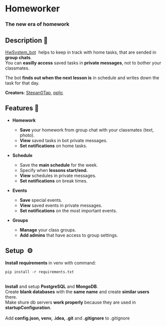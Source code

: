 # Homeworker
### The new era of homework 

## Description 📃
[HwSystem_bot](https://t.me/HwSystem_bot)  helps to keep in track with home tasks, that are sended in **group chats**.\
You can **easilly access** saved tasks in **private messages**, not to bother your classmates.

The bot **finds out when the next lesson is** in schedule and writes down the task for that day.

**Creators**: [Stepan0Tap](https://github.com/Stepan0Tap), [ppljc](https://github.com/ppljc)

## Features 💠
- **Homework**
   - **Save** your homework from group chat with your classmates (text, photo).
   - **View** saved tasks in bot private messages.
   - **Set notifications** on home tasks.

- **Schedule**
   - Save the **main schedule** for the week.
   - Specify when **lessons start/end.**
   - **View** schedules in private messages.
   - **Set notifications** on break times.

- **Events**
   - **Save** special events.
   - **View** saved events in private messages.
   - **Set notifications** on the most important events.

- **Groups**
   - **Manage** your class groups.
   - **Add admins** that have access to group settings.


## Setup  ⚙️
**Install requirements** in venv with command:
```
pip install -r requirements.txt
```
\
**Install** and setup **PostgreSQL** and **MongoDB**.\
Create **blank databases** with the **same name** and create **similar users** there.\
Make shure db servers **work properly** because they are used in **startupConfiguration**.\
\
Add **config.json, venv, .idea, .git** and **.gitignore** to .gitignore
